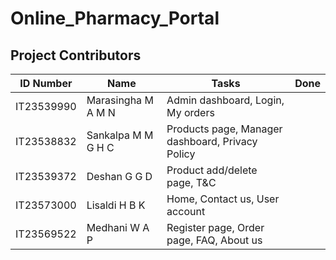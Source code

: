 # Online_Pharmacy_Portal

## Project Contributors

| ID Number  | Name               | Tasks                                            | Done |
|------------|--------------------|--------------------------------------------------|------|
| IT23539990 | Marasingha M A M N | Admin dashboard, Login, My orders                |      |
| IT23538832 | Sankalpa M M G H C | Products page, Manager dashboard, Privacy Policy |      |
| IT23539372 | Deshan G G D       | Product add/delete page, T&C                     |      |
| IT23573000 | Lisaldi H B K      | Home, Contact us, User account                   |      |
| IT23569522 | Medhani W A P      | Register page, Order page, FAQ, About us         |      |
